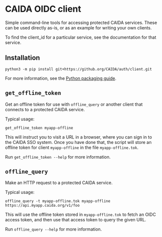 # CAIDA OIDC client

Simple command-line tools for accessing protected CAIDA services.
These can be used directly as-is, or as an example for writing your own clients.

To find the client_id for a particular service, see the documentation for that service.

## Installation

```
python3 -m pip install git+https://github.org/CAIDA/auth/client.git
```
For more information, see the
[Python packaging guide](https://packaging.python.org/en/latest/tutorials/installing-packages/).

## `get_offline_token`
Get an offline token for use with `offline_query` or another client that connects to a
protected CAIDA service.

Typical usage:
```
get_offline_token myapp-offline
```
This will instruct you to visit a URL in a browser, where you can sign in to the CAIDA SSO system.
Once you have done that, the script will store an offline token for client `myapp-offline`
in the file `myapp-offline.tok`.

Run `get_offline_token --help` for more information.

## `offline_query`
Make an HTTP request to a protected CAIDA service.

Typical usage:
```
offline_query -t myapp-offline.tok myapp-offline https://api.myapp.caida.org/v1/foo
```
This will use the offline token stored in `myapp-offline.tok` to fetch an OIDC access token,
and then use that access token to query the given URL.

Run `offline_query --help` for more information.
